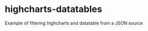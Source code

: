 highcharts-datatables
=====================

Example of filtering highcharts and datatable from a JSON source
